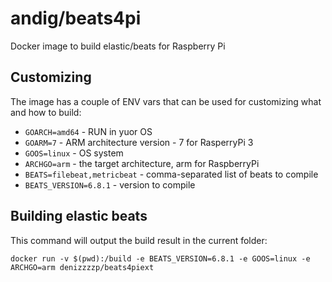 # andig/beats4pi

Docker image to build elastic/beats for Raspberry Pi

## Customizing

The image has a couple of ENV vars that can be used for customizing what and how to build:

  - `GOARCH=amd64` - RUN in yuor OS
  - `GOARM=7` - ARM architecture version - 7 for RasperryPi 3
  - `GOOS=linux` - OS system
  - `ARCHGO=arm` - the target architecture, arm for RaspberryPi
  - `BEATS=filebeat,metricbeat` - comma-separated list of beats to compile
  - `BEATS_VERSION=6.8.1` - version to compile



## Building elastic beats

This command will output the build result in the current folder:

    docker run -v $(pwd):/build -e BEATS_VERSION=6.8.1 -e GOOS=linux -e ARCHGO=arm denizzzzp/beats4piext
    
